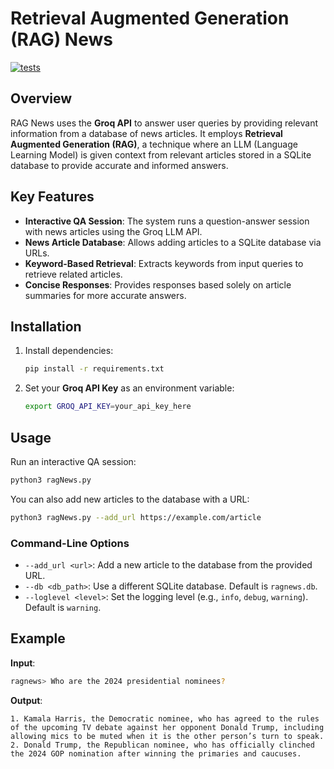 # Retrieval Augmented Generation (RAG) News

[![tests](https://github.com/KentaWood/ragNews/actions/workflows/main.yml/badge.svg)](https://github.com/KentaWood/ragNews/actions/workflows/main.yml)

## Overview

RAG News uses the **Groq API** to answer user queries by providing relevant information from a database of news articles. It employs **Retrieval Augmented Generation (RAG)**, a technique where an LLM (Language Learning Model) is given context from relevant articles stored in a SQLite database to provide accurate and informed answers.

## Key Features

- **Interactive QA Session**: The system runs a question-answer session with news articles using the Groq LLM API.
- **News Article Database**: Allows adding articles to a SQLite database via URLs.
- **Keyword-Based Retrieval**: Extracts keywords from input queries to retrieve related articles.
- **Concise Responses**: Provides responses based solely on article summaries for more accurate answers.

## Installation


1. Install dependencies:
   ```bash
   pip install -r requirements.txt
   ```

2. Set your **Groq API Key** as an environment variable:
   ```bash
   export GROQ_API_KEY=your_api_key_here
   ```

## Usage

Run an interactive QA session:

```bash
python3 ragNews.py
```

You can also add new articles to the database with a URL:

```bash
python3 ragNews.py --add_url https://example.com/article
```

### Command-Line Options

- `--add_url <url>`: Add a new article to the database from the provided URL.
- `--db <db_path>`: Use a different SQLite database. Default is `ragnews.db`.
- `--loglevel <level>`: Set the logging level (e.g., `info`, `debug`, `warning`). Default is `warning`.

## Example

**Input**: 
```bash
ragnews> Who are the 2024 presidential nominees?
```

**Output**:
```
1. Kamala Harris, the Democratic nominee, who has agreed to the rules of the upcoming TV debate against her opponent Donald Trump, including allowing mics to be muted when it is the other person’s turn to speak.
2. Donald Trump, the Republican nominee, who has officially clinched the 2024 GOP nomination after winning the primaries and caucuses.
```
